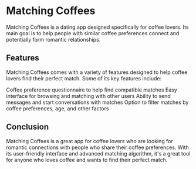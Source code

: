 # Matching Coffees
Matching Coffees is a dating app designed specifically for coffee lovers. Its main goal is to help people with similar coffee preferences connect and potentially form romantic relationships.

## Features
Matching Coffees comes with a variety of features designed to help coffee lovers find their perfect match. Some of its key features include:

Coffee preference questionnaire to help find compatible matches
Easy interface for browsing and matching with other users
Ability to send messages and start conversations with matches
Option to filter matches by coffee preferences, age, and other factors

## Conclusion
Matching Coffees is a great app for coffee lovers who are looking for romantic connections with people who share their coffee preferences. With its user-friendly interface and advanced matching algorithm, it's a great tool for anyone who loves coffee and wants to find their perfect match.
